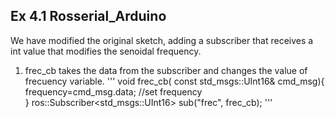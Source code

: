 ## Ex 4.1 Rosserial_Arduino

We have modified the original sketch, adding a subscriber that receives a int value
that modifies the senoidal frequency.

1. frec_cb takes the data from the subscriber and changes the value of frecuency variable.
'''
void frec_cb( const std_msgs::UInt16& cmd_msg){
   frequency=cmd_msg.data; //set frequency   
}
ros::Subscriber<std_msgs::UInt16> sub("frec", frec_cb);
'''
